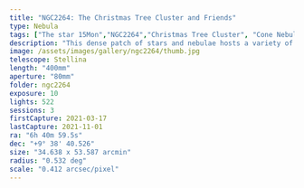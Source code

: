 ```yaml
---
title: "NGC2264: The Christmas Tree Cluster and Friends"
type: Nebula
tags: ["The star 15Mon","NGC2264","Christmas Tree Cluster", "Cone Nebula", "Snowflake Nebula",  "Fox Fur Nebula"]
description: "This dense patch of stars and nebulae hosts a variety of targets. Starting at the bottom is the Cone Nebula. The top of the cone touches the inserted peak of the Christmas Tree Cluster. Past the faintly visible Snowflake Nebula is the bluish Fox Fur Nebula."
image: /assets/images/gallery/ngc2264/thumb.jpg
telescope: Stellina
length: "400mm"
aperture: "80mm"
folder: ngc2264
exposure: 10
lights: 522
sessions: 3
firstCapture: 2021-03-17
lastCapture: 2021-11-01
ra: "6h 40m 59.5s"
dec: "+9° 38' 40.526"
size: "34.638 x 53.587 arcmin"
radius: "0.532 deg"
scale: "0.412 arcsec/pixel"
---
```

